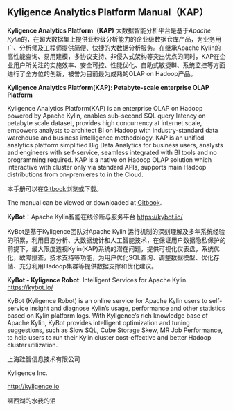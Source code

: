 ## Kyligence Analytics Platform Manual（KAP）

**Kyligence Analytics Platform（KAP)** 大数据智能分析平台是基于*Apache Kylin*的，在超大数据集上提供亚秒级分析能力的企业级数据仓库产品，为业务用户、分析师及工程师提供简便、快捷的大数据分析服务。在继承Apache Kylin的高性能查询、易用建模，多协议支持、非侵入式架构等突出优点的同时，KAP在企业用户所关注的实施效率、安全可控、性能优化、自助式敏捷BI、系统监控等方面进行了全方位的创新，被誉为目前最为成熟的OLAP on Hadoop产品。

**Kyligence Analytics Platform(KAP): Petabyte-scale enterprise OLAP Platform** 

Kyligence Analytics Platform(KAP) is an enterprise OLAP on Hadoop powered by Apache Kylin, enables sub-second SQL query latency on petabyte scale dataset, provides high concurrency at internet scale, empowers analysts to architect BI on Hadoop with industry-standard data warehouse and business intelligence methodology. KAP is an unified analytics platform simplified Big Data Analytics for business users, analysts and engineers with self-service, seamless integrated with BI tools and no programming required. KAP is a native on Hadoop OLAP solution which interactive with cluster only via standard APIs, supports main Hadoop distributions from on-premieres to in the Cloud.

本手册可以在[Gitbook](https://www.gitbook.com/book/kyligence/kap-manual)浏览或下载。

The manual can be viewed or downloaded at [Gitbook](https://www.gitbook.com/book/kyligence/kap-manual).



**KyBot**：Apache Kylin智能在线诊断与服务平台  https://kybot.io/

KyBot是基于Kyligence团队对Apache Kylin 运行机制的深刻理解及多年系统经验的积累，利用日志分析、大数据统计和人工智能技术，在保证用户数据隐私保护的前提下，最大限度透视Kylin(KAP)系统的潜在问题，提供可视化仪表盘，系统优化，故障排查，技术支持等功能，为用户优化SQL查询、调整数据模型、优化存储、充分利用Hadoop集群等提供数据支撑和优化建议。

**KyBot - Kyligence Robot**: Intelligent Services for Apache Kylin https://kybot.io/

KyBot (Kyligence Robot) is an online service for Apache Kylin users to self-service insight and diagnose Kylin’s usage, performance and other statistics based on Kylin platform logs. With Kyligence’s rich knowledge base of Apache Kylin, KyBot provides intelligent optimization and tuning suggestions, such as Slow SQL, Cube Storage Skew, MR Job Performance, to help users to run their Kylin cluster cost-effective and better Hadoop cluster utilization.



上海跬智信息技术有限公司

Kyligence Inc.

http://kyligence.io

啊西湖的水我的泪